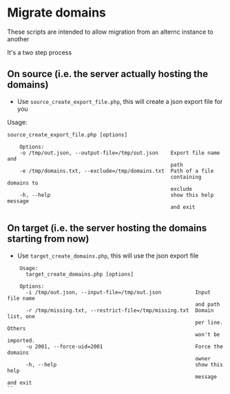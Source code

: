 # Migrate domains

These scripts are intended to allow migration from an alternc instance to another

It's a two step process

## On source (i.e. the server actually hosting the domains)

* Use `source_create_export_file.php`, this will create a json export file for you

Usage:

```
source_create_export_file.php [options]

    Options:
    -o /tmp/out.json, --output-file=/tmp/out.json    Export file name and
                                                     path
    -e /tmp/domains.txt, --exclude=/tmp/domains.txt  Path of a file
                                                     containing domains to
                                                     exclude
    -h, --help                                       show this help message
                                                     and exit
```

## On target (i.e. the server hosting the domains starting from now)

* Use `target_create_domains.php`, this will use the json export file

```
    Usage:
      target_create_domains.php [options]

    Options:
      -i /tmp/out.json, --input-file=/tmp/out.json           Input file name
                                                             and path
      -r /tmp/missing.txt, --restrict-file=/tmp/missing.txt  Domain list, one
                                                             per line. Others
                                                             won't be imported.
      -u 2001, --force-uid=2001                              Force the domains
                                                             owner
      -h, --help                                             show this help
                                                             message and exit
``

